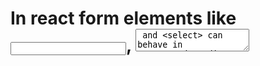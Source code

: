 # In react form elements like <input>, <textarea> and <select> can behave in two ways depending on how we manage their state:

# Controlled Component - React is in full control of the form element

# Uncontrolled Component - The form element manages its own state (like plain HTML), and react access the value using a ref.

# What is controlled components?

- A controlled component is one where the form data is handled by the react components using useState.

- You always know the current value and update it, validate it or manipulate it easily

- Instead of the input managing its own state (like plain HTML), React controls the value by:
  • storing it in state
  • updating it through an onChange handler
  • and re-rendering the UI when it changes

# What is uncontrolled components?

- An uncontrolled component lets the DOM (not react) keep track of the input state. You use a ref to read its value only when needed.

- Instead of react controlling the value, the input
  • stores its own value internally (within the DOM)
  • doesn't require useState or onChange for every update.
  • lets you access the value using useRef, usually at the time of form submission or interaction.

✅ When to use What?

- Use Controlled when:
  • You need istant validation
  • You need to enable/disable fileld dynamically
  • You need to manipulate input fileds easily
  • You want to submit data via react state

- use Uncontrolled When:
  • You want minimal code
  • You dont't care about real-time input
  • You work with 3rd party-libraries/forms.
